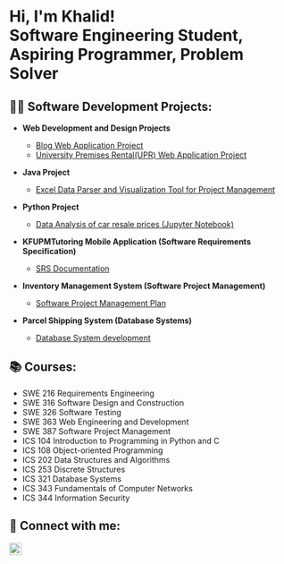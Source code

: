 <h1>Hi, I'm Khalid! <br/>Software Engineering Student, Aspiring Programmer, Problem Solver</h1>

<h2>👨‍💻 Software Development Projects:</h2>

- <b>Web Development and Design Projects</b>
  - [Blog Web Application Project](https://github.com/5khalid/WebInd)
  - [University Premises Rental(UPR) Web Application Project](https://github.com/5khalid/WebTeamP)

- <b>Java Project</b>
  - [Excel Data Parser and Visualization Tool for Project Management](https://github.com/5khalid/JavaAppDM)

- <b>Python Project</b>
  - [Data Analysis of car resale prices (Jupyter Notebook)](https://github.com/5khalid/DataAnalysisPorject)

- <b>KFUPMTutoring Mobile Application (Software Requirements Specification)</b>
  - [SRS Documentation](https://github.com/5khalid/SRSDoc)

- <b>Inventory Management System (Software Project Management)</b>
  - [Software Project Management Plan](https://github.com/5khalid/ProjectPlan)

- <b>Parcel Shipping System (Database Systems)</b>
  - [Database System development](https://github.com/5khalid/DataBase)


<h2>📚 Courses:</h2>

- SWE 216 Requirements Engineering
- SWE 316 Software Design and Construction 
- SWE 326 Software Testing 
- SWE 363 Web Engineering and Development
- SWE 387 Software Project Management
- ICS 104 Introduction to Programming in Python and C 
- ICS 108 Object-oriented Programming 
- ICS 202 Data Structures and Algorithms 
- ICS 253 Discrete Structures 
- ICS 321 Database Systems 
- ICS 343 Fundamentals of Computer Networks
- ICS 344 Information Security 

<h2> 🤳 Connect with me:</h2>

[<img align="left" alt="Khalid One | LinkedIn" width="22px" src="https://cdn-icons-png.flaticon.com/512/174/174857.png" />][linkedin]

[linkedin]: https://www.linkedin.com/in/khalid-one
